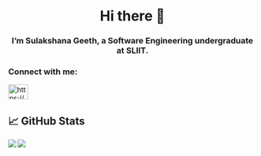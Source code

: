 <h1 align="center">Hi there 👋</h1>
<h3 align="center">I’m Sulakshana Geeth, a Software Engineering undergraduate at SLIIT.</h3>

<h3 align="left">Connect with me:</h3>
<p align="left">
<a href="https://www.linkedin.com/in/sulakshana-geeth-b72585225/" target="blank"><img align="center" src="https://raw.githubusercontent.com/rahuldkjain/github-profile-readme-generator/master/src/images/icons/Social/linked-in-alt.svg" alt="https://www.linkedin.com/in/sulakshana-geeth-b72585225/" height="30" width="40" /></a>
</p>

## &#x1f4c8; GitHub Stats

<img align="left" src="https://github-readme-stats.vercel.app/api/top-langs/?username=sulakshanageeth&theme=" />

<img align="center" src="https://github-readme-stats.vercel.app/api//?username=sulakshanageeth&theme=" />
